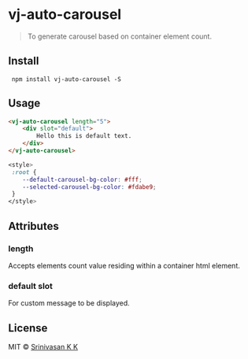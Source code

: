 # vj-auto-carousel

> To generate carousel based on container element count.

## Install

```
 npm install vj-auto-carousel -S
```

## Usage
```html
<vj-auto-carousel length="5">
    <div slot="default">
        Hello this is default text.
    </div>
</vj-auto-carousel>
```
```css
<style>
 :root {
    --default-carousel-bg-color: #fff;
    --selected-carousel-bg-color: #fdabe9;
 }
</style>
```

## Attributes

### length
Accepts elements count value residing within a container html element.

### default slot
For custom message to be displayed.


## License
MIT &copy; [Srinivasan K K](https://srinivasankk.com)
